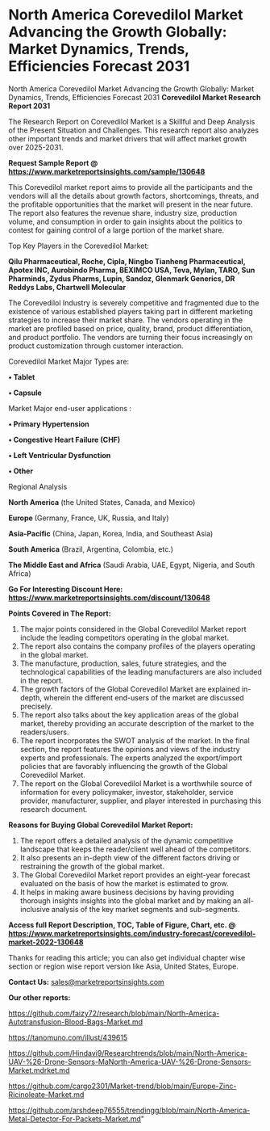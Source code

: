 # North America Corevedilol Market Advancing the Growth Globally: Market Dynamics, Trends, Efficiencies Forecast 2031
North America Corevedilol Market Advancing the Growth Globally: Market Dynamics, Trends, Efficiencies Forecast 2031
<strong>Corevedilol Market Research Report 2031</strong>

The Research Report on Corevedilol Market is a Skillful and Deep Analysis of the Present Situation and Challenges. This research report also analyzes other important trends and market drivers that will affect market growth over 2025-2031.

<strong>Request Sample Report @ <a href=https://www.marketreportsinsights.com/sample/130648>https://www.marketreportsinsights.com/sample/130648</a></strong>

This Corevedilol market report aims to provide all the participants and the vendors will all the details about growth factors, shortcomings, threats, and the profitable opportunities that the market will present in the near future. The report also features the revenue share, industry size, production volume, and consumption in order to gain insights about the politics to contest for gaining control of a large portion of the market share.

Top Key Players in the Corevedilol Market:

<strong>Qilu Pharmaceutical, Roche, Cipla, Ningbo Tianheng Pharmaceutical, Apotex INC, Aurobindo Pharma, BEXIMCO USA, Teva, Mylan, TARO, Sun Pharminds, Zydus Pharms, Lupin, Sandoz, Glenmark Generics, DR Reddys Labs, Chartwell Molecular</strong>

The Corevedilol Industry is severely competitive and fragmented due to the existence of various established players taking part in different marketing strategies to increase their market share. The vendors operating in the market are profiled based on price, quality, brand, product differentiation, and product portfolio. The vendors are turning their focus increasingly on product customization through customer interaction.

Corevedilol Market Major Types are:

<strong>• Tablet

• Capsule</strong>

Market Major end-user applications :

<strong>• Primary Hypertension

• Congestive Heart Failure (CHF)

• Left Ventricular Dysfunction

• Other</strong>

Regional Analysis

</u><strong><b>North America</b></strong> (the United States, Canada, and Mexico)

<strong><b>Europe </b></strong>(Germany, France, UK, Russia, and Italy)

<strong><b>Asia-Pacific</b></strong> (China, Japan, Korea, India, and Southeast Asia)

<strong><b>South America</b></strong> (Brazil, Argentina, Colombia, etc.)

<strong><b>The Middle East and Africa</b></strong> (Saudi Arabia, UAE, Egypt, Nigeria, and South Africa)

<strong>Go For Interesting Discount Here: <a href=https://www.marketreportsinsights.com/discount/130648>https://www.marketreportsinsights.com/discount/130648</a></strong>

<strong>Points Covered in The Report:</strong>
<ol>
  <li>The major points considered in the Global Corevedilol Market report include the leading competitors operating in the global market.</li>
  <li>The report also contains the company profiles of the players operating in the global market.</li>
  <li>The manufacture, production, sales, future strategies, and the technological capabilities of the leading manufacturers are also included in the report.</li>
  <li>The growth factors of the Global Corevedilol Market are explained in-depth, wherein the different end-users of the market are discussed precisely.</li>
  <li>The report also talks about the key application areas of the global market, thereby providing an accurate description of the market to the readers/users.</li>
  <li>The report incorporates the SWOT analysis of the market. In the final section, the report features the opinions and views of the industry experts and professionals. The experts analyzed the export/import policies that are favorably influencing the growth of the Global Corevedilol Market.</li>
  <li>The report on the Global Corevedilol Market is a worthwhile source of information for every policymaker, investor, stakeholder, service provider, manufacturer, supplier, and player interested in purchasing this research document.</li>
</ol>
<strong>Reasons for Buying Global Corevedilol Market Report:</strong>

<ol>
  <li>The report offers a detailed analysis of the dynamic competitive landscape that keeps the reader/client well ahead of the competitors.</li>
  <li>It also presents an in-depth view of the different factors driving or restraining the growth of the global market.</li>
  <li>The Global Corevedilol Market report provides an eight-year forecast evaluated on the basis of how the market is estimated to grow.</li>
  <li>It helps in making aware business decisions by having providing thorough insights insights into the global market and by making an all-inclusive analysis of the key market segments and sub-segments.</li>
</ol>
<strong>Access full Report Description, TOC, Table of Figure, Chart, etc. @ <a href=https://www.marketreportsinsights.com/industry-forecast/corevedilol-market-2022-130648>https://www.marketreportsinsights.com/industry-forecast/corevedilol-market-2022-130648</a></strong>


Thanks for reading this article; you can also get individual chapter wise section or region wise report version like Asia, United States, Europe.

<strong>Contact Us:</strong>
sales@marketreportsinsights.com

<strong>Our other reports:</strong>

<a href=https://github.com/faizy72/research/blob/main/North-America-Autotransfusion-Blood-Bags-Market.md>https://github.com/faizy72/research/blob/main/North-America-Autotransfusion-Blood-Bags-Market.md</a>

<a href=https://tanomuno.com/illust/439615>https://tanomuno.com/illust/439615</a>

<a href=https://github.com/Hindavi9/Researchtrends/blob/main/North-America-UAV-%26-Drone-Sensors-MaNorth-America-UAV-%26-Drone-Sensors-Market.mdrket.md>https://github.com/Hindavi9/Researchtrends/blob/main/North-America-UAV-%26-Drone-Sensors-MaNorth-America-UAV-%26-Drone-Sensors-Market.mdrket.md</a>

<a href=https://github.com/cargo2301/Market-trend/blob/main/Europe-Zinc-Ricinoleate-Market.md>https://github.com/cargo2301/Market-trend/blob/main/Europe-Zinc-Ricinoleate-Market.md</a>

<a href=https://github.com/arshdeep76555/trendingg/blob/main/North-America-Metal-Detector-For-Packets-Market.md>https://github.com/arshdeep76555/trendingg/blob/main/North-America-Metal-Detector-For-Packets-Market.md</a>"
